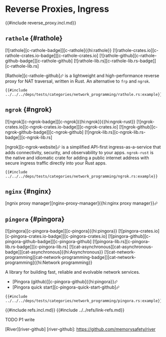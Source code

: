 # Reverse Proxies, Ingress

{{#include reverse_proxy.incl.md}}

## `rathole` {#rathole}

[![rathole][c-rathole-badge]][c-rathole]{{hi:rathole}}
[![rathole-crates.io][c-rathole-crates.io-badge]][c-rathole-crates.io]
[![rathole-github][c-rathole-github-badge]][c-rathole-github]
[![rathole-lib.rs][c-rathole-lib.rs-badge]][c-rathole-lib.rs]

[Rathole][c-rathole-github]⮳ is a lightweight and high-performance reverse proxy for NAT traversal, written in Rust. An alternative to `frp` and `ngrok`.

```rust,editable
{{#include ../../../deps/tests/categories/network_programming/rathole.rs:example}}
```

## `ngrok` {#ngrok}

[![ngrok][c-ngrok-badge]][c-ngrok]{{hi:ngrok}}{{hi:ngrok-rust}}
[![ngrok-crates.io][c-ngrok-crates.io-badge]][c-ngrok-crates.io]
[![ngrok-github][c-ngrok-github-badge]][c-ngrok-github]
[![ngrok-lib.rs][c-ngrok-lib.rs-badge]][c-ngrok-lib.rs]

[ngrok][c-ngrok-website]⮳ is a simplified API-first ingress-as-a-service that adds connectivity, security, and observability to your apps. `ngrok-rust` is the native and idiomatic crate for adding a public internet address with secure ingress traffic directly into your Rust apps.

```rust,editable
{{#include ../../../deps/tests/categories/network_programming/ngrok.rs:example}}
```

## `nginx` {#nginx}

[ngnix proxy manager][nginx-proxy-manager]{{hi:nginx proxy manager}}⮳

## `pingora` {#pingora}

[![pingora][c-pingora-badge]][c-pingora]{{hi:pingora}}
[![pingora-crates.io][c-pingora-crates.io-badge]][c-pingora-crates.io]
[![pingora-github][c-pingora-github-badge]][c-pingora-github]
[![pingora-lib.rs][c-pingora-lib.rs-badge]][c-pingora-lib.rs]
[![cat-asynchronous][cat-asynchronous-badge]][cat-asynchronous]{{hi:Asynchronous}}
[![cat-network-programming][cat-network-programming-badge]][cat-network-programming]{{hi:Network programming}}

A library for building fast, reliable and evolvable network services.

- [Pingora (github)][c-pingora-github]{{hi:pingora}}⮳
- [Pingora quick start][c-pingora-quick-start-github]⮳

```rust,editable
{{#include ../../../deps/tests/categories/network_programming/pingora.rs:example}}
```

{{#include refs.incl.md}}
{{#include ../../refs/link-refs.md}}

<div class="hidden">
TODO P1 write

[River][river-github]
[river-github]: https://github.com/memorysafety/river
</div>

